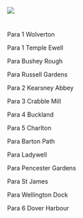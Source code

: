 <a href="https://www.kent-maps.online"><img src="https://kent-map.github.io/mdpress/juncture/ve-button.png"></a>

<param ve-config title="River Dour" author="Michelle Crowther" layout="vtl" banner="xxx" attribution="xx" license="xx">
<param ve-entity eid="Q5360119" aliases="Elham Valley">
<param ve-entity eid="Q179224" aliases="Dover">
<param ve-entity eid="Q2000634" aliases="Downs">
<param ve-entity eid="Q7337355" aliases="River Dour">

#

Para 1
Wolverton
<param ve-map url="https://en.wikipedia.org/wiki/River_Dour#/map/0">

Para 1
Temple Ewell
<param ve-image url="https://en.wikipedia.org/wiki/River_Dour#/map/0">

Para 
Bushey Rough

Para 
Russell Gardens

Para 2
Kearsney Abbey

Para 3
Crabble Mill

Para 4
Buckland

Para 5
Charlton

Para
Barton Path

Para
Ladywell

Para 
Pencester Gardens
<param ve-image url="https://upload.wikimedia.org/wikipedia/commons/5/59/Dover%2C_River_Dour_-_geograph.org.uk_-_2869094.jpg" label="Dover, River Dour" attribution="Helmut Zozmann, via Wikimedia Commons" license="CC BY-SA 2.0"> 
<param ve-map="51.7.24.6, 1.18.51.8">

Para
St James

Para
Wellington Dock

Para 6
Dover Harbour



